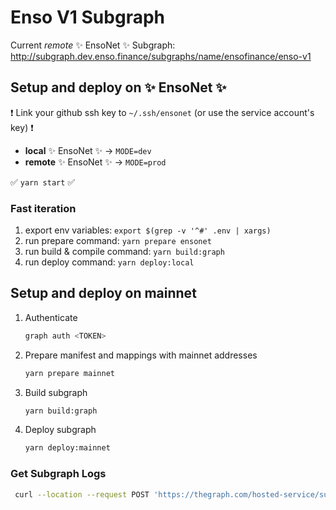 # Enso V1 Subgraph

Current _remote_ ✨ EnsoNet ✨ Subgraph:
http://subgraph.dev.enso.finance/subgraphs/name/ensofinance/enso-v1

## Setup and deploy on ✨ EnsoNet ✨

❗️ Link your github ssh key to `~/.ssh/ensonet` (or use the service account's key) ❗️

- **local** ✨ EnsoNet ✨ -> `MODE=dev`
- **remote** ✨ EnsoNet ✨ -> `MODE=prod`

✅ `yarn start` ✅

### Fast iteration

1. export env variables: `export $(grep -v '^#' .env | xargs)`
2. run prepare command: `yarn prepare ensonet`
3. run build & compile command: `yarn build:graph`
4. run deploy command: `yarn deploy:local`

## Setup and deploy on mainnet

1. Authenticate

   ```bash
   graph auth <TOKEN>
   ```

2. Prepare manifest and mappings with mainnet addresses

   ```bash
   yarn prepare mainnet
   ```

3. Build subgraph

   ```bash
   yarn build:graph
   ```

4. Deploy subgraph

   ```bash
   yarn deploy:mainnet
   ```

### Get Subgraph Logs

```bash
 curl --location --request POST 'https://thegraph.com/hosted-service/subgraph/graphql' --data-raw '{"query":"{indexingStatusForCurrentVersion(subgraphName: \"ensofinance/enso-v1\") { subgraph fatalError { message } nonFatalErrors {message } } }"}' | jq
```
